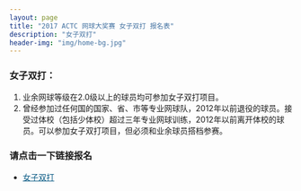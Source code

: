 ```yaml
---
layout: page
title: "2017 ACTC 网球大奖赛 女子双打 报名表"
description: "女子双打"
header-img: "img/home-bg.jpg"
---
```


### 女子双打：
1. 业余网球等级在2.0级以上的球员均可参加女子双打项目。
2. 曾经参加过任何国的国家、省、市等专业网球队，2012年以前退役的球员。接受过体校（包括少体校）超过三年专业网球训练，2012年以前离开体校的球员。可以参加女子双打项目，但必须和业余球员搭档参赛。  

### 请点击一下链接报名
* <a href="https://www.eventbrite.com.au/e/2017-actc-tickets-38104026168?ref=elink" target="_blank" style="color:#005580">女子双打</a>
